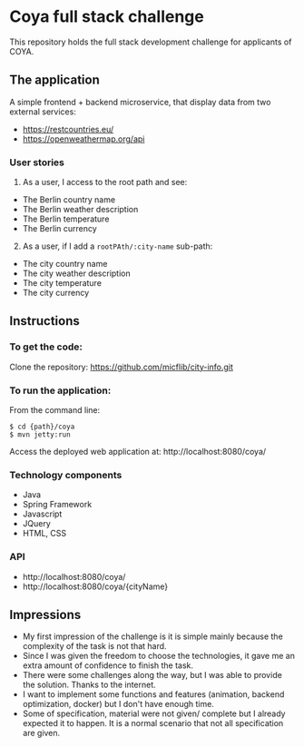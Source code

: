 # Coya full stack challenge

This repository holds the full stack development challenge for applicants of COYA.

## The application

A simple frontend + backend microservice, that display data from two external services:

* https://restcountries.eu/
* https://openweathermap.org/api

### User stories

1. As a user, I access to the root path and see:
* The Berlin country name
* The Berlin weather description
* The Berlin temperature
* The Berlin currency

2. As a user, if I add a `rootPAth/:city-name` sub-path:
* The city country name
* The city weather description
* The city temperature
* The city currency

## Instructions

### To get the code:
Clone the repository: 
https://github.com/micflib/city-info.git

### To run the application:
From the command line:
```
$ cd {path}/coya
$ mvn jetty:run 
```

Access the deployed web application at: http://localhost:8080/coya/

### Technology components
* Java
* Spring Framework
* Javascript
* JQuery
* HTML, CSS

### API
* http://localhost:8080/coya/
* http://localhost:8080/coya/{cityName}

## Impressions
* My first impression of the challenge is it is simple mainly because the complexity of the task is not that hard. 
* Since I was given the freedom to choose the technologies, it gave me an extra amount of confidence to finish the task. 
* There were some challenges along the way, but I was able to provide the solution. Thanks to the internet.
* I want to implement some functions and features (animation, backend optimization, docker) but I don't have enough time.
* Some of specification, material were not given/ complete but I already expected it to happen. It is a normal scenario that not all specification are given.
